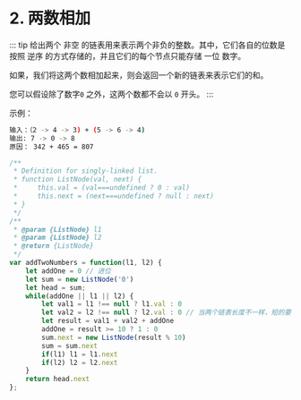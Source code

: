 # 2. 两数相加
::: tip
给出两个 非空 的链表用来表示两个非负的整数。其中，它们各自的位数是按照 逆序 的方式存储的，并且它们的每个节点只能存储 一位 数字。

如果，我们将这两个数相加起来，则会返回一个新的链表来表示它们的和。

您可以假设除了数字`0` 之外，这两个数都不会以 `0` 开头。
:::

示例：
```bash
输入：（2 -> 4 -> 3) + (5 -> 6 -> 4)
输出: 7 -> 0 -> 8
原因： 342 + 465 = 807
```

```js
/**
 * Definition for singly-linked list.
 * function ListNode(val, next) {
 *     this.val = (val===undefined ? 0 : val)
 *     this.next = (next===undefined ? null : next)
 * }
 */
/**
 * @param {ListNode} l1
 * @param {ListNode} l2
 * @return {ListNode}
 */
var addTwoNumbers = function(l1, l2) {
    let addOne = 0 // 进位
    let sum = new ListNode('0')
    let head = sum;
    while(addOne || l1 || l2) {
        let val1 = l1 !== null ? l1.val : 0
        let val2 = l2 !== null ? l2.val : 0 // 当两个链表长度不一样，短的要补0
        let result = val1 + val2 + addOne
        addOne = result >= 10 ? 1 : 0
        sum.next = new ListNode(result % 10)
        sum = sum.next
        if(l1) l1 = l1.next
        if(l2) l2 = l2.next
    }
    return head.next
};
```